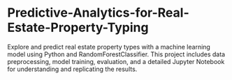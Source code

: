 # Predictive-Analytics-for-Real-Estate-Property-Typing
Explore and predict real estate property types with a machine learning model using Python and RandomForestClassifier. This project includes data preprocessing, model training, evaluation, and a detailed Jupyter Notebook for understanding and replicating the results.
